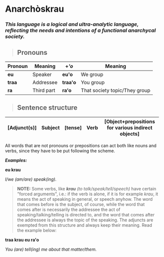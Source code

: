 # Anarchòskrau
### *This language is a logical and ultra-analytic language, reflecting the needs and intentions of a functional anarchycal society.*
> ## Pronouns
|Pronoun|Meaning|+*'o*|Meaning
|-|-|-|-
|**eu**|Speaker|**eu'o**|We group
|**traa**|Addressee|**traa'o**|You group
|**ra**|Third part|**ra'o**|That society topic/They group
>## Sentence structure
|[Adjunct(s)]|Subject|[tense]|Verb|[Object+prepositions for various indirect objects]
|-|-|-|-|-

All words that are not pronouns or prepositions can act both like nouns and verbs, since they have to be put following the scheme.

***Examples:***

**eu krau**

*I/we (am/are) speak(ing).*
> **NOTE:** Some verbs, like ***krau*** *(to talk/speak/tell/speech)* have certain "forced arguments", i.e.: if the verb is alone, if it is for example *krau*, it means the act of speaking in general, or speech anyhow. The word that comes before is the subject, of course, while the word that comes after is necessarily the addressee the act of speaking/talking/telling is directed to, and the word that comes after the addressee is always the topic of the speaking. The adjuncts are exempted from this structure and always keep their meaning. Read the example below:

**traa krau eu ra'o**

*You (are) tell(ing) me about that matter/them.*
